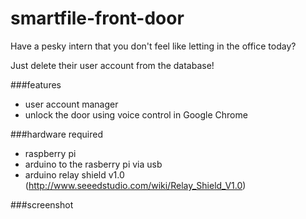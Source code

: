 smartfile-front-door
====================

Have a pesky intern that you don't feel like letting in the office today?

Just delete their user account from the database!


###features
- user account manager
- unlock the door using voice control in Google Chrome

###hardware required
- raspberry pi
- arduino to the rasberry pi via usb
- arduino relay shield v1.0 (http://www.seeedstudio.com/wiki/Relay_Shield_V1.0)

###screenshot
